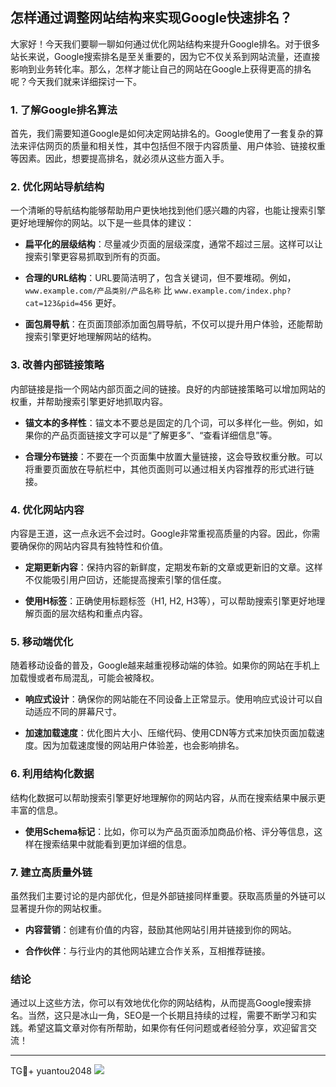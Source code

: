 ## 怎样通过调整网站结构来实现Google快速排名？

大家好！今天我们要聊一聊如何通过优化网站结构来提升Google排名。对于很多站长来说，Google搜索排名是至关重要的，因为它不仅关系到网站流量，还直接影响到业务转化率。那么，怎样才能让自己的网站在Google上获得更高的排名呢？今天我们就来详细探讨一下。

### 1. **了解Google排名算法**

首先，我们需要知道Google是如何决定网站排名的。Google使用了一套复杂的算法来评估网页的质量和相关性，其中包括但不限于内容质量、用户体验、链接权重等因素。因此，想要提高排名，就必须从这些方面入手。

### 2. **优化网站导航结构**

一个清晰的导航结构能够帮助用户更快地找到他们感兴趣的内容，也能让搜索引擎更好地理解你的网站。以下是一些具体的建议：

- **扁平化的层级结构**：尽量减少页面的层级深度，通常不超过三层。这样可以让搜索引擎更容易抓取到所有的页面。
  
- **合理的URL结构**：URL要简洁明了，包含关键词，但不要堆砌。例如，`www.example.com/产品类别/产品名称` 比 `www.example.com/index.php?cat=123&pid=456` 更好。

- **面包屑导航**：在页面顶部添加面包屑导航，不仅可以提升用户体验，还能帮助搜索引擎更好地理解网站的结构。

### 3. **改善内部链接策略**

内部链接是指一个网站内部页面之间的链接。良好的内部链接策略可以增加网站的权重，并帮助搜索引擎更好地抓取内容。

- **锚文本的多样性**：锚文本不要总是固定的几个词，可以多样化一些。例如，如果你的产品页面链接文字可以是“了解更多”、“查看详细信息”等。

- **合理分布链接**：不要在一个页面集中放置大量链接，这会导致权重分散。可以将重要页面放在导航栏中，其他页面则可以通过相关内容推荐的形式进行链接。

### 4. **优化网站内容**

内容是王道，这一点永远不会过时。Google非常重视高质量的内容。因此，你需要确保你的网站内容具有独特性和价值。

- **定期更新内容**：保持内容的新鲜度，定期发布新的文章或更新旧的文章。这样不仅能吸引用户回访，还能提高搜索引擎的信任度。

- **使用H标签**：正确使用标题标签（H1, H2, H3等），可以帮助搜索引擎更好地理解页面的层次结构和重点内容。

### 5. **移动端优化**

随着移动设备的普及，Google越来越重视移动端的体验。如果你的网站在手机上加载慢或者布局混乱，可能会被降权。

- **响应式设计**：确保你的网站能在不同设备上正常显示。使用响应式设计可以自动适应不同的屏幕尺寸。

- **加速加载速度**：优化图片大小、压缩代码、使用CDN等方式来加快页面加载速度。因为加载速度慢的网站用户体验差，也会影响排名。

### 6. **利用结构化数据**

结构化数据可以帮助搜索引擎更好地理解你的网站内容，从而在搜索结果中展示更丰富的信息。

- **使用Schema标记**：比如，你可以为产品页面添加商品价格、评分等信息，这样在搜索结果中就能看到更加详细的信息。

### 7. **建立高质量外链**

虽然我们主要讨论的是内部优化，但是外部链接同样重要。获取高质量的外链可以显著提升你的网站权重。

- **内容营销**：创建有价值的内容，鼓励其他网站引用并链接到你的网站。
  
- **合作伙伴**：与行业内的其他网站建立合作关系，互相推荐链接。

### 结论

通过以上这些方法，你可以有效地优化你的网站结构，从而提高Google搜索排名。当然，这只是冰山一角，SEO是一个长期且持续的过程，需要不断学习和实践。希望这篇文章对你有所帮助，如果你有任何问题或者经验分享，欢迎留言交流！

---

TG💪+ yuantou2048  ![](https://github.com/user-attachments/assets/42a5a4a5-fea9-4a1d-8aa0-73e57e430cca)